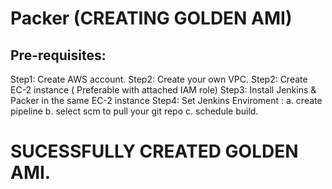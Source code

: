# Packer (CREATING GOLDEN AMI)
## Pre-requisites:
Step1: Create AWS account.
Step2: Create your own VPC.
Step2: Create EC-2 instance ( Preferable with attached IAM role)
Step3: Install Jenkins & Packer in the same EC-2 instance
Step4: Set Jenkins Enviroment :
                     a. create pipeline
										 b. select scm to pull your git repo
					           c. schedule build.




 # SUCESSFULLY CREATED GOLDEN AMI.
